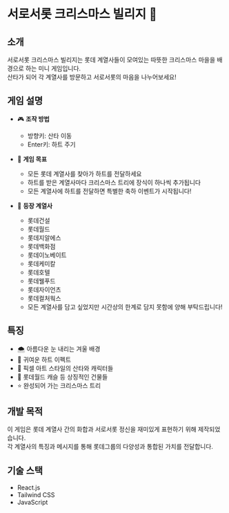 
# 서로서롯 크리스마스 빌리지 🎄

## 소개
서로서롯 크리스마스 빌리지는 롯데 계열사들이 모여있는 따뜻한 크리스마스 마을을 배경으로 하는 미니 게임입니다.   
산타가 되어 각 계열사를 방문하고 서로서롯의 마음을 나누어보세요!

## 게임 설명
- 🎮 **조작 방법**
  - 방향키: 산타 이동
  - Enter키: 하트 주기

- 🎯 **게임 목표**
  - 모든 롯데 계열사를 찾아가 하트를 전달하세요  
  - 하트를 받은 계열사마다 크리스마스 트리에 장식이 하나씩 추가됩니다  
  - 모든 계열사에 하트를 전달하면 특별한 축하 이벤트가 시작됩니다!

- 🏢 **등장 계열사**
  - 롯데건설
  - 롯데월드
  - 롯데지알에스
  - 롯데백화점
  - 롯데이노베이트
  - 롯데케미칼
  - 롯데호텔
  - 롯데웰푸드
  - 롯데자이언츠
  - 롯데컬처웍스
  - 모든 계열사를 담고 싶었지만 시간상의 한계로 담지 못함에 양해 부탁드립니다!

## 특징
- 🌨️ 아름다운 눈 내리는 겨울 배경
- 💝 귀여운 하트 이펙트
- 🎅 픽셀 아트 스타일의 산타와 캐릭터들
- 🏰 롯데월드 캐슬 등 상징적인 건물들
- ⭐ 완성되어 가는 크리스마스 트리

## 개발 목적
이 게임은 롯데 계열사 간의 화합과 서로서롯 정신을 재미있게 표현하기 위해 제작되었습니다.   
각 계열사의 특징과 메시지를 통해 롯데그룹의 다양성과 통합된 가치를 전달합니다.

## 기술 스택
- React.js
- Tailwind CSS
- JavaScript
